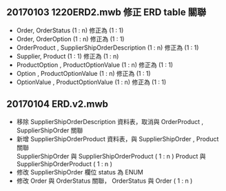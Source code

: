 ## 20170103 1220ERD2.mwb 修正 ERD table 關聯
- Order, OrderStatus (1 : n) 修正為 (1 : 1)
- Order, OrderOption (1 : n) 修正為 (1 : 1)
- OrderProduct , SupplierShipOrderDescription (1 : n) 修正為 (1 : 1)
- Supplier, Product (1 : 1) 修正為 (1 : n)
- ProductOption , ProductOptionValue (1 : n) 修正為 (1 : 1)
- Option , ProductOptionValue (1 : n) 修正為 (1 : 1)
- OptionValue , ProductOptionValue (1 : n) 修正為 (1 : 1)

## 20170104 ERD.v2.mwb
- 移除 SupplierShipOrderDescription 資料表，取消與 OrderProduct , SupplierShipOrder 關聯
- 新增 SupplierShipOrderProduct 資料表，與 SupplierShipOrder , Product 關聯  
  SupplierShipOrder 與 SupplierShipOrderProduct ( 1 : n )
  Product 與 SupplierShipOrderProduct ( 1 : n )
- 修改 SupplierShipOrder 欄位 status 為 ENUM
- 修改 Order 與 OrderStatus 關聯， OrderStatus 與 Order ( 1 : n )
